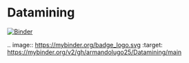 # Datamining
[![Binder](https://mybinder.org/badge_logo.svg)](https://mybinder.org/v2/gh/armandolugo25/Datamining/main)

.. image:: https://mybinder.org/badge_logo.svg
 :target: https://mybinder.org/v2/gh/armandolugo25/Datamining/main
